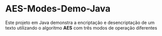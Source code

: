 # AES-Modes-Demo-Java
Este projeto em Java demonstra a encriptação e desencriptação de um texto utilizando o algoritmo **AES** com três modos de operação diferentes
